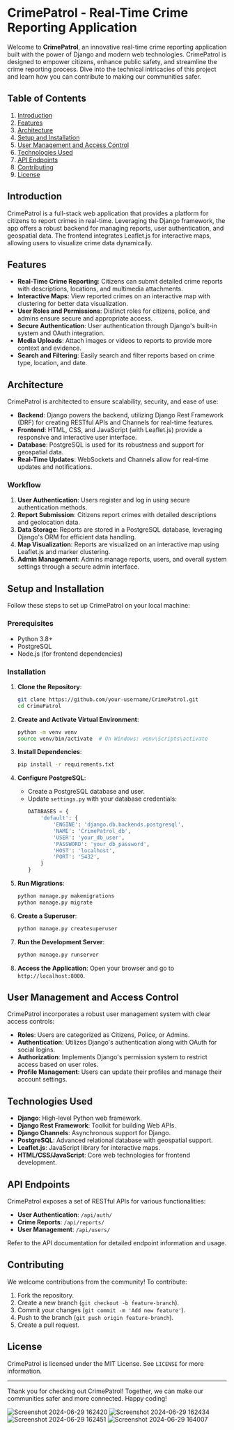 # CrimePatrol - Real-Time Crime Reporting Application

Welcome to **CrimePatrol**, an innovative real-time crime reporting application built with the power of Django and modern web technologies. CrimePatrol is designed to empower citizens, enhance public safety, and streamline the crime reporting process. Dive into the technical intricacies of this project and learn how you can contribute to making our communities safer.

## Table of Contents
1. [Introduction](#introduction)
2. [Features](#features)
3. [Architecture](#architecture)
4. [Setup and Installation](#setup-and-installation)
5. [User Management and Access Control](#user-management-and-access-control)
6. [Technologies Used](#technologies-used)
7. [API Endpoints](#api-endpoints)
8. [Contributing](#contributing)
9. [License](#license)

## Introduction
CrimePatrol is a full-stack web application that provides a platform for citizens to report crimes in real-time. Leveraging the Django framework, the app offers a robust backend for managing reports, user authentication, and geospatial data. The frontend integrates Leaflet.js for interactive maps, allowing users to visualize crime data dynamically.

## Features
- **Real-Time Crime Reporting**: Citizens can submit detailed crime reports with descriptions, locations, and multimedia attachments.
- **Interactive Maps**: View reported crimes on an interactive map with clustering for better data visualization.
- **User Roles and Permissions**: Distinct roles for citizens, police, and admins ensure secure and appropriate access.
- **Secure Authentication**: User authentication through Django's built-in system and OAuth integration.
- **Media Uploads**: Attach images or videos to reports to provide more context and evidence.
- **Search and Filtering**: Easily search and filter reports based on crime type, location, and date.

## Architecture
CrimePatrol is architected to ensure scalability, security, and ease of use:

- **Backend**: Django powers the backend, utilizing Django Rest Framework (DRF) for creating RESTful APIs and Channels for real-time features.
- **Frontend**: HTML, CSS, and JavaScript (with Leaflet.js) provide a responsive and interactive user interface.
- **Database**: PostgreSQL is used for its robustness and support for geospatial data.
- **Real-Time Updates**: WebSockets and Channels allow for real-time updates and notifications.

### Workflow
1. **User Authentication**: Users register and log in using secure authentication methods.
2. **Report Submission**: Citizens report crimes with detailed descriptions and geolocation data.
3. **Data Storage**: Reports are stored in a PostgreSQL database, leveraging Django's ORM for efficient data handling.
4. **Map Visualization**: Reports are visualized on an interactive map using Leaflet.js and marker clustering.
5. **Admin Management**: Admins manage reports, users, and overall system settings through a secure admin interface.

## Setup and Installation
Follow these steps to set up CrimePatrol on your local machine:

### Prerequisites
- Python 3.8+
- PostgreSQL
- Node.js (for frontend dependencies)

### Installation
1. **Clone the Repository**:
   ```bash
   git clone https://github.com/your-username/CrimePatrol.git
   cd CrimePatrol
   ```

2. **Create and Activate Virtual Environment**:
   ```bash
   python -m venv venv
   source venv/bin/activate  # On Windows: venv\Scripts\activate
   ```

3. **Install Dependencies**:
   ```bash
   pip install -r requirements.txt
   ```

4. **Configure PostgreSQL**:
   - Create a PostgreSQL database and user.
   - Update `settings.py` with your database credentials:
     ```python
     DATABASES = {
         'default': {
             'ENGINE': 'django.db.backends.postgresql',
             'NAME': 'CrimePatrol_db',
             'USER': 'your_db_user',
             'PASSWORD': 'your_db_password',
             'HOST': 'localhost',
             'PORT': '5432',
         }
     }
     ```

5. **Run Migrations**:
   ```bash
   python manage.py makemigrations
   python manage.py migrate
   ```

6. **Create a Superuser**:
   ```bash
   python manage.py createsuperuser
   ```

7. **Run the Development Server**:
   ```bash
   python manage.py runserver
   ```

8. **Access the Application**:
   Open your browser and go to `http://localhost:8000`.

## User Management and Access Control
CrimePatrol incorporates a robust user management system with clear access controls:

- **Roles**: Users are categorized as Citizens, Police, or Admins.
- **Authentication**: Utilizes Django's authentication along with OAuth for social logins.
- **Authorization**: Implements Django's permission system to restrict access based on user roles.
- **Profile Management**: Users can update their profiles and manage their account settings.

## Technologies Used
- **Django**: High-level Python web framework.
- **Django Rest Framework**: Toolkit for building Web APIs.
- **Django Channels**: Asynchronous support for Django.
- **PostgreSQL**: Advanced relational database with geospatial support.
- **Leaflet.js**: JavaScript library for interactive maps.
- **HTML/CSS/JavaScript**: Core web technologies for frontend development.

## API Endpoints
CrimePatrol exposes a set of RESTful APIs for various functionalities:

- **User Authentication**: `/api/auth/`
- **Crime Reports**: `/api/reports/`
- **User Management**: `/api/users/`

Refer to the API documentation for detailed endpoint information and usage.

## Contributing
We welcome contributions from the community! To contribute:

1. Fork the repository.
2. Create a new branch (`git checkout -b feature-branch`).
3. Commit your changes (`git commit -m 'Add new feature'`).
4. Push to the branch (`git push origin feature-branch`).
5. Create a pull request.

## License
CrimePatrol is licensed under the MIT License. See `LICENSE` for more information.

---

Thank you for checking out CrimePatrol! Together, we can make our communities safer and more connected. Happy coding!


![Screenshot 2024-06-29 162420](https://github.com/davesohamm/CrimePetrol/assets/127236862/3536aefc-4411-4c57-b5f8-5d5867b31542)
![Screenshot 2024-06-29 162434](https://github.com/davesohamm/CrimePetrol/assets/127236862/fbb14311-92cc-4c1e-b7a3-7a5ff9f9846c)
![Screenshot 2024-06-29 162451](https://github.com/davesohamm/CrimePetrol/assets/127236862/277baf26-5ac7-4d79-a8e1-3b661575c0e8)
![Screenshot 2024-06-29 164007](https://github.com/Tan1shqua/CrimePatrol/assets/127236862/f32c3970-7db3-435a-a60c-82cbac269318)
